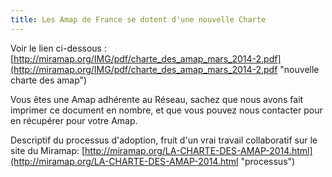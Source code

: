 ```yaml
---
title: Les Amap de France se dotent d'une nouvelle Charte
---
```


Voir le lien ci-dessous :
[http://miramap.org/IMG/pdf/charte_des_amap_mars_2014-2.pdf](http://miramap.org/IMG/pdf/charte_des_amap_mars_2014-2.pdf "nouvelle charte des amap")

Vous êtes une Amap adhérente au Réseau, sachez que nous avons fait imprimer ce document en nombre, et que vous pouvez nous contacter pour en récupérer pour votre Amap.

Descriptif du processus d'adoption, fruit d'un vrai travail collaboratif sur le site du Miramap:
[http://miramap.org/LA-CHARTE-DES-AMAP-2014.html](http://miramap.org/LA-CHARTE-DES-AMAP-2014.html "processus")
